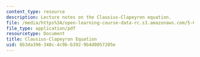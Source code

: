 ```yaml
---
content_type: resource
description: Lecture notes on the Clausius-Clapeyron equation.
file: /media/https%3A/open-learning-course-data-rc.s3.amazonaws.com/5-60-thermodynamics-kinetics-spring-2008/8b3da396348c4c9bb3929b4d0057205e_5_60_lecture19.pdf
file_type: application/pdf
resourcetype: Document
title: Clausius-Clapeyron Equation
uid: 8b3da396-348c-4c9b-b392-9b4d0057205e
---
```

